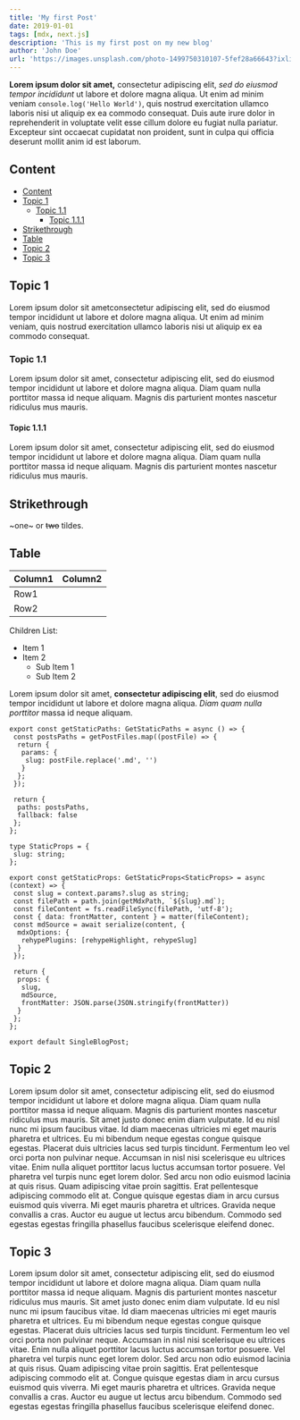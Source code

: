 ```yaml
---
title: 'My first Post'
date: 2019-01-01
tags: [mdx, next.js]
description: 'This is my first post on my new blog'
author: 'John Doe'
url: 'https://images.unsplash.com/photo-1499750310107-5fef28a66643?ixlib=rb-1.2.1&ixid=MnwxMjA3fDB8MHxwaG90by1wYWdlfHx8fGVufDB8fHx8&auto=format&fit=crop&w=870&q=80'
---
```


**Lorem ipsum dolor sit amet,** consectetur adipiscing elit, *sed do eiusmod tempor incididunt* ut labore et dolore magna aliqua. Ut enim ad minim veniam `console.log('Hello World')`, quis nostrud exercitation ullamco laboris nisi ut aliquip ex ea commodo consequat. Duis aute irure dolor in reprehenderit in voluptate velit esse cillum dolore eu fugiat nulla pariatur. Excepteur sint occaecat cupidatat non proident, sunt in culpa qui officia deserunt mollit anim id est laborum.


## Content

- [Content](#content)
- [Topic 1](#topic-1)
  - [Topic 1.1](#topic-11)
    - [Topic 1.1.1](#topic-111)
- [Strikethrough](#strikethrough)
- [Table](#table)
- [Topic 2](#topic-2)
- [Topic 3](#topic-3)

## Topic 1

Lorem ipsum dolor sit ametconsectetur adipiscing elit, sed do eiusmod tempor incididunt ut labore et dolore magna aliqua. Ut enim ad minim veniam, quis nostrud exercitation ullamco laboris nisi ut aliquip ex ea commodo consequat.

### Topic 1.1

Lorem ipsum dolor sit amet, consectetur adipiscing elit, sed do eiusmod tempor incididunt ut labore et dolore magna aliqua. Diam quam nulla porttitor massa id neque aliquam. Magnis dis parturient montes nascetur ridiculus mus mauris.
#### Topic 1.1.1

Lorem ipsum dolor sit amet, consectetur adipiscing elit, sed do eiusmod tempor incididunt ut labore et dolore magna aliqua. Diam quam nulla porttitor massa id neque aliquam. Magnis dis parturient montes nascetur ridiculus mus mauris.
## Strikethrough

~one~ or ~~two~~ tildes.

## Table

| Column1 | Column2 |
| ------- | ------- |
| Row1    |         |
| Row2    |         |


<HelloWorld text="Hello World"/>

<Container text="Hello World">

Children List:
- Item 1
- Item 2
  - Sub Item 1
  - Sub Item 2

Lorem ipsum dolor sit amet, **consectetur adipiscing elit**, sed do eiusmod tempor incididunt ut labore et dolore magna aliqua. *Diam quam nulla porttitor* massa id neque aliquam.

</Container>



```tsx filename="Test.tsx" highlight_lines={[1,2,3]} add_highlight_lines={[10,11,12]} remove_highlight_lines={[16,17,18]}
export const getStaticPaths: GetStaticPaths = async () => {
 const postsPaths = getPostFiles.map((postFile) => {
  return {
   params: {
    slug: postFile.replace('.md', '')
   }
  };
 });

 return {
  paths: postsPaths,
  fallback: false
 };
};

type StaticProps = {
 slug: string;
};

export const getStaticProps: GetStaticProps<StaticProps> = async (context) => {
 const slug = context.params?.slug as string;
 const filePath = path.join(getMdxPath, `${slug}.md`);
 const fileContent = fs.readFileSync(filePath, 'utf-8');
 const { data: frontMatter, content } = matter(fileContent);
 const mdSource = await serialize(content, {
  mdxOptions: {
   rehypePlugins: [rehypeHighlight, rehypeSlug]
  }
 });

 return {
  props: {
   slug,
   mdSource,
   frontMatter: JSON.parse(JSON.stringify(frontMatter))
  }
 };
};

export default SingleBlogPost;

```

## Topic 2

Lorem ipsum dolor sit amet, consectetur adipiscing elit, sed do eiusmod tempor incididunt ut labore et dolore magna aliqua. Diam quam nulla porttitor massa id neque aliquam. Magnis dis parturient montes nascetur ridiculus mus mauris. Sit amet justo donec enim diam vulputate. Id eu nisl nunc mi ipsum faucibus vitae. Id diam maecenas ultricies mi eget mauris pharetra et ultrices. Eu mi bibendum neque egestas congue quisque egestas. Placerat duis ultricies lacus sed turpis tincidunt. Fermentum leo vel orci porta non pulvinar neque. Accumsan in nisl nisi scelerisque eu ultrices vitae. Enim nulla aliquet porttitor lacus luctus accumsan tortor posuere. Vel pharetra vel turpis nunc eget lorem dolor. Sed arcu non odio euismod lacinia at quis risus. Quam adipiscing vitae proin sagittis. Erat pellentesque adipiscing commodo elit at. Congue quisque egestas diam in arcu cursus euismod quis viverra. Mi eget mauris pharetra et ultrices. Gravida neque convallis a cras. Auctor eu augue ut lectus arcu bibendum. Commodo sed egestas egestas fringilla phasellus faucibus scelerisque eleifend donec.

## Topic 3

Lorem ipsum dolor sit amet, consectetur adipiscing elit, sed do eiusmod tempor incididunt ut labore et dolore magna aliqua. Diam quam nulla porttitor massa id neque aliquam. Magnis dis parturient montes nascetur ridiculus mus mauris. Sit amet justo donec enim diam vulputate. Id eu nisl nunc mi ipsum faucibus vitae. Id diam maecenas ultricies mi eget mauris pharetra et ultrices. Eu mi bibendum neque egestas congue quisque egestas. Placerat duis ultricies lacus sed turpis tincidunt. Fermentum leo vel orci porta non pulvinar neque. Accumsan in nisl nisi scelerisque eu ultrices vitae. Enim nulla aliquet porttitor lacus luctus accumsan tortor posuere. Vel pharetra vel turpis nunc eget lorem dolor. Sed arcu non odio euismod lacinia at quis risus. Quam adipiscing vitae proin sagittis. Erat pellentesque adipiscing commodo elit at. Congue quisque egestas diam in arcu cursus euismod quis viverra. Mi eget mauris pharetra et ultrices. Gravida neque convallis a cras. Auctor eu augue ut lectus arcu bibendum. Commodo sed egestas egestas fringilla phasellus faucibus scelerisque eleifend donec.

